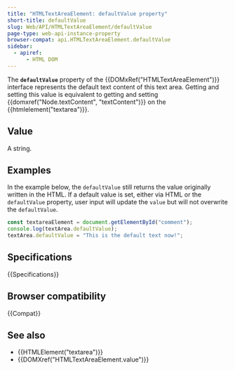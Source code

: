 ```yaml
---
title: "HTMLTextAreaElement: defaultValue property"
short-title: defaultValue
slug: Web/API/HTMLTextAreaElement/defaultValue
page-type: web-api-instance-property
browser-compat: api.HTMLTextAreaElement.defaultValue
sidebar:
  - apiref:
      - HTML DOM
---
```


The **`defaultValue`** property of the {{DOMxRef("HTMLTextAreaElement")}} interface represents the default text content of this text area. Getting and setting this value is equivalent to getting and setting {{domxref("Node.textContent", "textContent")}} on the {{htmlelement("textarea")}}.

## Value

A string.

## Examples

In the example below, the `defaultValue` still returns the value originally written in the HTML. If a default value is set, either via HTML or the `defaultValue` property, user input will update the `value` but will not overwrite the `defaultValue`.

```js
const textareaElement = document.getElementById("comment");
console.log(textArea.defaultValue);
textArea.defaultValue = "This is the default text now!";
```

## Specifications

{{Specifications}}

## Browser compatibility

{{Compat}}

## See also

- {{HTMLElement("textarea")}}
- {{DOMXref("HTMLTextAreaElement.value")}}
